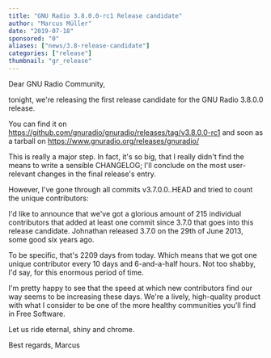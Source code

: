 ```yaml
---
title: "GNU Radio 3.8.0.0-rc1 Release candidate"
author: "Marcus Müller"
date: "2019-07-18"
sponsored: "0"
aliases: ["news/3.8-release-candidate"]
categories: ["release"]
thumbnail: "gr_release"
---
```


Dear GNU Radio Community,

tonight, we're releasing the first release candidate for the GNU Radio
3.8.0.0 release.

You can find it on
https://github.com/gnuradio/gnuradio/releases/tag/v3.8.0.0-rc1
and soon as a tarball on
https://www.gnuradio.org/releases/gnuradio/

This is really a major step. In fact, it's so big, that I really didn't
find the means to write a sensible CHANGELOG; I'll conclude on the most
user-relevant changes in the final release's entry.

However, I've gone through all commits v3.7.0.0..HEAD and tried to
count the unique contributors:

I'd like to announce that we've got a glorious amount of 215 individual
contributors that added at least one commit since 3.7.0 that goes into
this release candidate. Johnathan released 3.7.0 on the 29th of June
2013, some good six years ago.

To be specific, that's 2209 days from today. Which means that we got
one unique contributor every 10 days and 6-and-a-half hours. Not too
shabby, I'd say, for this enormous period of time.

I'm pretty happy to see that the speed at which new contributors find
our way seems to be increasing these days. We're a lively, high-quality 
product with what I consider to be one of the more healthy communities
you'll find in Free Software.

Let us ride eternal, shiny and chrome.

Best regards,
Marcus


